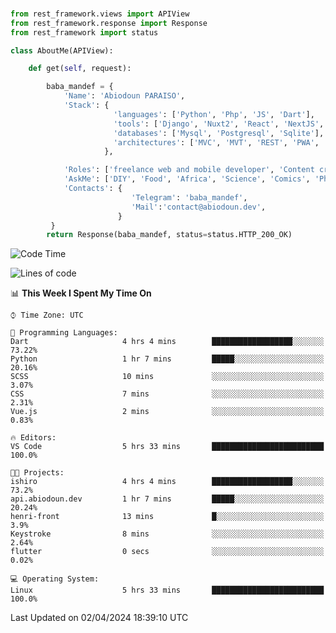 ###
```python
from rest_framework.views import APIView
from rest_framework.response import Response
from rest_framework import status

class AboutMe(APIView):

    def get(self, request):

        baba_mandef = {
            'Name': 'Abiodoun PARAISO',
            'Stack': {
                       'languages': ['Python', 'Php', 'JS', 'Dart'],
                       'tools': ['Django', 'Nuxt2', 'React', 'NextJS', 'Flutter'],
                       'databases': ['Mysql', 'Postgresql', 'Sqlite'],
                       'architectures': ['MVC', 'MVT', 'REST', 'PWA', 'SPA', 'MicroServices']
                     },

            'Roles': ['freelance web and mobile developer', 'Content creator', 'Teacher', 'Mentor'],
            'AskMe': ['DIY', 'Food', 'Africa', 'Science', 'Comics', 'Photography', 'Tech', 'Programming', 'Mechatronics'],
            'Contacts': {
                           'Telegram': 'baba_mandef',
                           'Mail':'contact@abiodoun.dev',
                        }
         }
        return Response(baba_mandef, status=status.HTTP_200_OK)

```                    

<!--START_SECTION:waka-->
![Code Time](http://img.shields.io/badge/Code%20Time-997%20hrs%2045%20mins-blue)

![Lines of code](https://img.shields.io/badge/From%20Hello%20World%20I%27ve%20Written-270%20Thousand%20lines%20of%20code-blue)

📊 **This Week I Spent My Time On** 

```text
⌚︎ Time Zone: UTC

💬 Programming Languages: 
Dart                     4 hrs 4 mins        ██████████████████░░░░░░░   73.22% 
Python                   1 hr 7 mins         █████░░░░░░░░░░░░░░░░░░░░   20.16% 
SCSS                     10 mins             ░░░░░░░░░░░░░░░░░░░░░░░░░   3.07% 
CSS                      7 mins              ░░░░░░░░░░░░░░░░░░░░░░░░░   2.31% 
Vue.js                   2 mins              ░░░░░░░░░░░░░░░░░░░░░░░░░   0.83%

🔥 Editors: 
VS Code                  5 hrs 33 mins       █████████████████████████   100.0%

🐱‍💻 Projects: 
ishiro                   4 hrs 4 mins        ██████████████████░░░░░░░   73.2% 
api.abiodoun.dev         1 hr 7 mins         █████░░░░░░░░░░░░░░░░░░░░   20.24% 
henri-front              13 mins             █░░░░░░░░░░░░░░░░░░░░░░░░   3.9% 
Keystroke                8 mins              ░░░░░░░░░░░░░░░░░░░░░░░░░   2.64% 
flutter                  0 secs              ░░░░░░░░░░░░░░░░░░░░░░░░░   0.02%

💻 Operating System: 
Linux                    5 hrs 33 mins       █████████████████████████   100.0%

```


 Last Updated on 02/04/2024 18:39:10 UTC
<!--END_SECTION:waka-->
